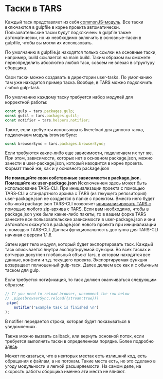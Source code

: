# Таски в TARS

Каждый таск представляет из себя [commonJS-модуль](http://wiki.commonjs.org/wiki/Modules/1.1). Все таски включаются в gulpfile в корне проекта автоматически. Пользовательские таски будут подключены в gulpfile также автоматически, но их необходимо включить в основные-таски в gulpfile, чтобы вы могли их использовать.

По умолчанию в gulpfile.js находятся только ссылки на основные таски, например, build ссылается на main:build. Таким образом вы сможете переопределить абсолютно любой таск, совсем не влезая в структуру сборщика.

Свои таски можно создавать в директории user-tasks. По умолчанию там уже находится пример таска. Вообще, в TARS можно подключить любой gulp-task.

По умолчанию каждому таску требуется набор модулей для корректной работы:

```javascript
const gulp = tars.packages.gulp;
const gutil = tars.packages.gutil;
const notifier = tars.helpers.notifier;
```

Также, если требуется использовать livereload для данного таска, подключаем модуль browserSync:

```javascript
const browserSync = tars.packages.browserSync;
```

Если требуются какие-либо еще зависимости, подключаем их тут же. При этом, зависимости, которых нет в основном package.json, можно занести в user-package.json, который находится в корне проекта. Формат такой же, как и у основного package.json

**Не помещайте свои собственные зависимости в package.json. Помещайте их user-package.json** Исключением здесь может быть использование TARS-CLI. При инициализации проекта с помощью TARS-CLI и стандартного архива с TARS (из текущего репозитория) user-package.json не создается в папке с проектом. Вместо него будет обычный package.json TARS-CLI позволяет [инициализировать TARS с помощью любого zip-архива с TARS](https://github.com/tars/tars-cli#tars-init). Если вам необходимо, чтобы в package.json уже были какие-либо пакеты, то в вашем форке TARS занесите все пользовательские зависимости в user-package.json и они автоматом окажутся в package.json нового проекта при инициализации с помощью TARS-CLI. Данная функциональность доступна для TARS-CLI начиная с версии 1.1.8.

Затем идет тело модуля, который будет экспортировать таск. Каждый таск описывается внутри экспортируемой функции. Во всех тасках и вотчерах досутпен глобальный объект tars, в котором находятся все данные, конфиги и т.д. текущего проекта. Экспортируемая функция возвращает полноценный gulp-таск. Далее делаем все как и с обычным таском для gulp.

Если требуется нотификация, то таск должен оканчиваться следующим образом:

```javascript
// If you need to reload browser, uncomment the row below
// .pipe(browserSync.reload({stream:true}))
.pipe(
    notifier('Example task is finished \n')
);
```

В notifier передается строка, которая будет показываться в уведомлениях.

Также можно вызвать callback, или вернуть основной поток, если требуется выполнять таски в определенном порядке. Более подробно [здесь](http://frontender.info/handling-sync-tasks-with-gulp-js).

Может показаться, что в некторых местах есть излишний код, есть обращения к файлам, а не потокам. Такие места есть, но это сделано в угоду модульности и легкой расширяемости. На самом деле, на скорость работы сборщика именно эти места не влияют.
